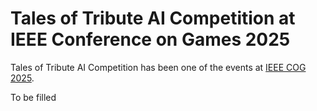 # Tales of Tribute AI Competition at IEEE Conference on Games 2025

Tales of Tribute AI Competition has been one of the events at [IEEE COG 2025](https://2025.ieee-cog.org/competitions).

To be filled

